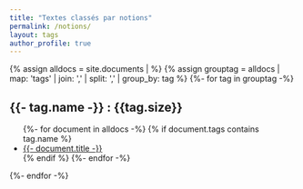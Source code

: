 ```yaml
---
title: "Textes classés par notions"
permalink: /notions/
layout: tags
author_profile: true
---
```


{% assign alldocs = site.documents | <additional standard filtering and sorting> %}	
{% assign grouptag =  alldocs | map: 'tags' | join: ','  | split: ','  | group_by: tag %}
{%- for tag in grouptag -%}
<h2>{{- tag.name -}} : {{tag.size}}</h2>
<ul>
	{%- for document in alldocs -%}
    	{% if document.tags contains tag.name %}
        	 <li><a href="{{- site.url + '/' + document.url -}}">{{- document.title -}}</a></li>
		 {% endif %}
    {%- endfor -%}
</ul>
{%- endfor -%}